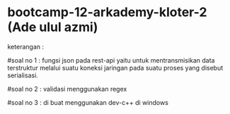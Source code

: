 # bootcamp-12-arkademy-kloter-2 (Ade ulul azmi)
keterangan :

#soal no 1 : fungsi json pada rest-api yaitu untuk mentransmisikan data terstruktur melalui suatu koneksi jaringan pada suatu proses yang disebut serialisasi.

#soal no 2 : validasi menggunakan regex

#soal no 3 : di buat menggunakan dev-c++ di windows
